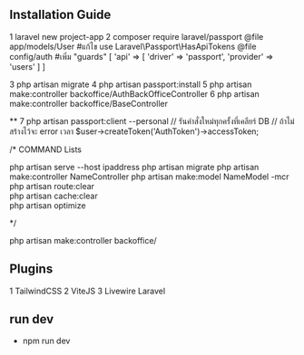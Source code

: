## Installation Guide
1 laravel new project-app
2 composer require laravel/passport
    @file app/models/User 
        #แก้ไข use Laravel\Passport\HasApiTokens
    @file config/auth
        #เพิ่ม "guards" [ 
            'api' => [
                'driver' => 'passport',
                'provider' => 'users'
            ]
        ]

3 php artisan migrate
4 php artisan passport:install
5 php artisan make:controller backoffice/AuthBackOfficeController
6 php artisan make:controller backoffice/BaseController

** 7 php artisan passport:client --personal 
  // รันคำสั่งใหม่ทุกครั้งที่เคลียร์ DB
  // ถ้าไม่สร้างไว้จะ error เวลา $user->createToken('AuthToken')->accessToken; 


/*  COMMAND Lists
 
php artisan serve --host ipaddress 
php artisan migrate
php artisan make:controller NameController
php artisan make:model NameModel -mcr   
php artisan route:clear   
php artisan cache:clear   
php artisan optimize

*/

php artisan make:controller backoffice/

## Plugins

1 TailwindCSS
2 ViteJS
3 Livewire Laravel

## run dev
- npm run dev
